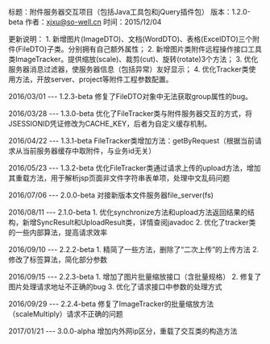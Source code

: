 标题：附件服务器交互项目（包括Java工具包和jQuery插件包）
版本：1.2.0-beta
作者：xjxu@so-well.cn
时间：2015/12/04

更新说明：
	1. 新增图片(ImageDTO)、文档(WordDTO)、表格(ExcelDTO)三个附件(FileDTO)子类。分别拥有自己额外属性；
	2. 新增图片类附件远程操作接口工具类ImageTracker。提供缩放(scale)、裁剪(cut)、旋转(rotate)3个方法；
	3. 优化服务器消息过滤器，使服务器信息（包括异常）友好显示；
	4. 优化Tracker类使用方法，开放server、project等附件工程参数配置。
	
2016/03/01 --- 1.2.3-beta
	修复了FileDTO对象中无法获取group属性的bug。

2016/03/28 --- 1.3.0-beta
	优化了FileTracker类与附件服务器交互的方式，将JSESSIONID凭证修改为CACHE_KEY，后者为自定义缓存机制。
	
2016/04/22 --- 1.3.1-beta
	FileTracker类增加方法：getByRequest（根据当前请求从当前服务器缓存中取附件，与业务id无关）
	
2016/05/23 --- 1.3.2-beta
          优化FileTracker类通过请求上传的upload方法，增加其重载方法，用于解析jsp页面非文件字符串表单项，处理中文乱码问题
    
2016/07/06 --- 2.0.0-beta
          对接新版本文件服务器file_server(fs)
    
2016/08/11 --- 2.1.0-beta
    1. 优化synchronize方法和upload方法返回结果的结构，新增SyncResult和UploadResult类，详情查阅javadoc
    2. 优化了tracker类的一些内部算法，提高请求效率
    
2016/09/10 --- 2.2.2-beta
    1. 精简了一些方法，删除了“二次上传”的上传方法
    2. 修改了标签算法，简化部分参数

2016/09/15 --- 2.2.3-beta
    1. 增加了图片批量缩放接口（含批量规格）
    2. 修复了图片处理请求地址不正确的bug
    3. 优化了请求接口中参数的处理方式
    
2016/09/29 --- 2.2.4-beta
          修复了ImageTracker的批量缩放方法（scaleMultiply）请求不正确的问题
          
2017/01/21 --- 3.0.0-alpha
          增加内外网ip区分，重载了交互类的构造方法